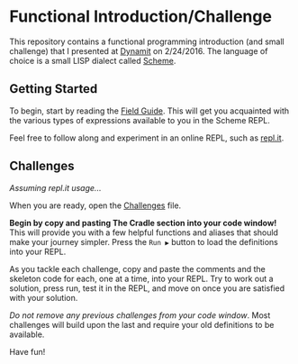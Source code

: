 # Functional Introduction/Challenge

This repository contains a functional programming introduction (and small challenge) that I presented at [Dynamit](http://dynamit.com) on 2/24/2016. The language of choice is a small LISP dialect called [Scheme](https://en.wikipedia.org/wiki/Scheme_(programming_language)).

## Getting Started

To begin, start by reading the [Field Guide](https://github.com/cfdrake/talks/blob/master/functional-workshop/field-guide.scm). This will get you acquainted with the various types of expressions available to you in the Scheme REPL.

Feel free to follow along and experiment in an online REPL, such as [repl.it](https://repl.it/languages/Scheme).

## Challenges

*Assuming repl.it usage...*

When you are ready, open the [Challenges](https://github.com/cfdrake/talks/blob/master/functional-workshop/challenges.scm) file.

**Begin by copy and pasting The Cradle section into your code window!** This will provide you with a few helpful functions and aliases that should make your journey simpler. Press the `Run ▶` ︎button to load the definitions into your REPL.

As you tackle each challenge, copy and paste the comments and the skeleton code for each, one at a time, into your REPL. Try to work out a solution, press run, test it in the REPL, and move on once you are satisfied with your solution.

*Do not remove any previous challenges from your code window*. Most challenges will build upon the last and require your old definitions to be available.

Have fun!
